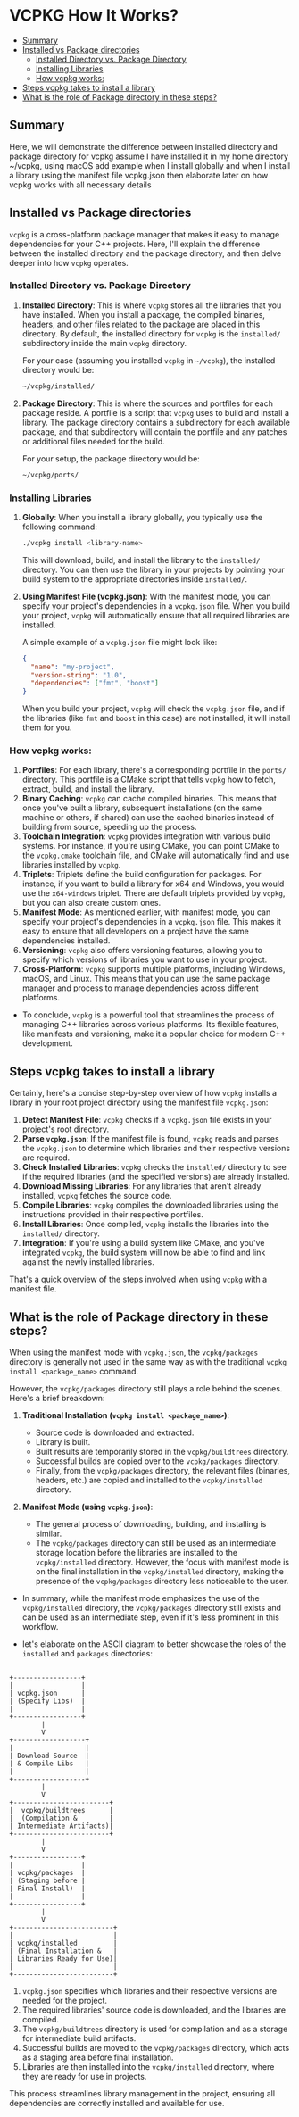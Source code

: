 # VCPKG How It Works?

<!-- vim-markdown-toc GitLab -->

* [Summary](#summary)
* [Installed vs Package directories](#installed-vs-package-directories)
    * [Installed Directory vs. Package Directory](#installed-directory-vs-package-directory)
    * [Installing Libraries](#installing-libraries)
    * [How vcpkg works:](#how-vcpkg-works)
* [Steps vcpkg takes to install a library](#steps-vcpkg-takes-to-install-a-library)
* [What is the role of Package directory in these steps?](#what-is-the-role-of-package-directory-in-these-steps)

<!-- vim-markdown-toc -->

## Summary

Here, we will demonstrate the difference between installed directory and
package directory for vcpkg assume I have installed it in my home directory
~/vcpkg, using macOS add example when I install globally and when I install a
library using the manifest file vcpkg.json then elaborate later on how vcpkg
works with all necessary details

## Installed vs Package directories

`vcpkg` is a cross-platform package manager that makes it easy to manage
dependencies for your C++ projects. Here, I'll explain the difference between
the installed directory and the package directory, and then delve deeper into
how `vcpkg` operates.

### Installed Directory vs. Package Directory

1. **Installed Directory**: This is where `vcpkg` stores all the libraries that
   you have installed. When you install a package, the compiled binaries,
   headers, and other files related to the package are placed in this directory.
   By default, the installed directory for `vcpkg` is the `installed/`
   subdirectory inside the main `vcpkg` directory.

   For your case (assuming you installed `vcpkg` in `~/vcpkg`), the installed
   directory would be:

   ```sh
   ~/vcpkg/installed/
   ```

2. **Package Directory**: This is where the sources and portfiles for each
   package reside. A portfile is a script that `vcpkg` uses to build and
   install a library. The package directory contains a subdirectory for each
   available package, and that subdirectory will contain the portfile and any
   patches or additional files needed for the build.

   For your setup, the package directory would be:

   ```sh
   ~/vcpkg/ports/
   ```

### Installing Libraries

1. **Globally**: When you install a library globally, you typically use the
   following command:

   ```sh
   ./vcpkg install <library-name>
   ```

   This will download, build, and install the library to the `installed/`
   directory. You can then use the library in your projects by pointing your
   build system to the appropriate directories inside `installed/`.

2. **Using Manifest File (vcpkg.json)**: With the manifest mode, you can
   specify your project's dependencies in a `vcpkg.json` file. When you build
   your project, `vcpkg` will automatically ensure that all required libraries are
   installed.

   A simple example of a `vcpkg.json` file might look like:

   ```json
   {
     "name": "my-project",
     "version-string": "1.0",
     "dependencies": ["fmt", "boost"]
   }
   ```

   When you build your project, `vcpkg` will check the `vcpkg.json` file, and
   if the libraries (like `fmt` and `boost` in this case) are not installed, it
   will install them for you.

### How vcpkg works:

1. **Portfiles**: For each library, there's a corresponding portfile in the
   `ports/` directory. This portfile is a CMake script that tells `vcpkg` how
   to fetch, extract, build, and install the library.
2. **Binary Caching**: `vcpkg` can cache compiled binaries. This means that
   once you've built a library, subsequent installations (on the same machine
   or others, if shared) can use the cached binaries instead of building from
   source, speeding up the process.
3. **Toolchain Integration**: `vcpkg` provides integration with various build
   systems. For instance, if you're using CMake, you can point CMake to the
   `vcpkg.cmake` toolchain file, and CMake will automatically find and use
   libraries installed by `vcpkg`.
4. **Triplets**: Triplets define the build configuration for packages. For
   instance, if you want to build a library for x64 and Windows, you would use
   the `x64-windows` triplet. There are default triplets provided by `vcpkg`, but
   you can also create custom ones.
5. **Manifest Mode**: As mentioned earlier, with manifest mode, you can specify
   your project's dependencies in a `vcpkg.json` file. This makes it easy to
   ensure that all developers on a project have the same dependencies installed.
6. **Versioning**: `vcpkg` also offers versioning features, allowing you to
   specify which versions of libraries you want to use in your project.
7. **Cross-Platform**: `vcpkg` supports multiple platforms, including Windows,
   macOS, and Linux. This means that you can use the same package manager and
   process to manage dependencies across different platforms.

- To conclude, `vcpkg` is a powerful tool that streamlines the process of
  managing C++ libraries across various platforms. Its flexible features, like
  manifests and versioning, make it a popular choice for modern C++ development.

## Steps vcpkg takes to install a library

Certainly, here's a concise step-by-step overview of how `vcpkg` installs a
library in your root project directory using the manifest file `vcpkg.json`:

1. **Detect Manifest File**: `vcpkg` checks if a `vcpkg.json` file exists in
   your project's root directory.
2. **Parse `vcpkg.json`**: If the manifest file is found, `vcpkg` reads and
   parses the `vcpkg.json` to determine which libraries and their respective
   versions are required.
3. **Check Installed Libraries**: `vcpkg` checks the `installed/` directory to
   see if the required libraries (and the specified versions) are already
   installed.
4. **Download Missing Libraries**: For any libraries that aren't already
   installed, `vcpkg` fetches the source code.
5. **Compile Libraries**: `vcpkg` compiles the downloaded libraries using the
   instructions provided in their respective portfiles.
6. **Install Libraries**: Once compiled, `vcpkg` installs the libraries into
   the `installed/` directory.
7. **Integration**: If you're using a build system like CMake, and you've
   integrated `vcpkg`, the build system will now be able to find and link
   against the newly installed libraries.

That's a quick overview of the steps involved when using `vcpkg` with a
manifest file.

## What is the role of Package directory in these steps?

When using the manifest mode with `vcpkg.json`, the `vcpkg/packages` directory
is generally not used in the same way as with the traditional `vcpkg install
<package_name>` command.

However, the `vcpkg/packages` directory still plays a role behind the scenes.
Here's a brief breakdown:

1. **Traditional Installation (`vcpkg install <package_name>`)**:

   - Source code is downloaded and extracted.
   - Library is built.
   - Built results are temporarily stored in the `vcpkg/buildtrees` directory.
   - Successful builds are copied over to the `vcpkg/packages` directory.
   - Finally, from the `vcpkg/packages` directory, the relevant files
     (binaries, headers, etc.) are copied and installed to the `vcpkg/installed`
     directory.

2. **Manifest Mode (using `vcpkg.json`)**:
   - The general process of downloading, building, and installing is similar.
   - The `vcpkg/packages` directory can still be used as an intermediate
     storage location before the libraries are installed to the `vcpkg/installed`
     directory. However, the focus with manifest mode is on the final
     installation in the `vcpkg/installed` directory, making the presence of the
     `vcpkg/packages` directory less noticeable to the user.

- In summary, while the manifest mode emphasizes the use of the
  `vcpkg/installed` directory, the `vcpkg/packages` directory still exists and
  can be used as an intermediate step, even if it's less prominent in this
  workflow.

- let's elaborate on the ASCII diagram to better showcase the roles of the `installed` and `packages` directories:

```

+-----------------+
|                 |
| vcpkg.json      |
| (Specify Libs)  |
|                 |
+-----------------+
        |
        V
+------------------+
|                  |
| Download Source  |
| & Compile Libs   |
|                  |
+------------------+
        |
        V
+------------------------+
|  vcpkg/buildtrees      |
|  (Compilation &        |
| Intermediate Artifacts)|
+------------------------+
        |
        V
+-----------------+
|                 |
| vcpkg/packages  |
| (Staging before |
| Final Install)  |
|                 |
+-----------------+
        |
        V
+-------------------------+
|                         |
| vcpkg/installed         |
| (Final Installation &   |
| Libraries Ready for Use)|
|                         |
+-------------------------+
```

1. `vcpkg.json` specifies which libraries and their respective versions are
   needed for the project.
2. The required libraries' source code is downloaded, and the libraries are
   compiled.
3. The `vcpkg/buildtrees` directory is used for compilation and as a storage
   for intermediate build artifacts.
4. Successful builds are moved to the `vcpkg/packages` directory, which acts as
   a staging area before final installation.
5. Libraries are then installed into the `vcpkg/installed` directory, where
   they are ready for use in projects.

This process streamlines library management in the project, ensuring all
dependencies are correctly installed and available for use.
